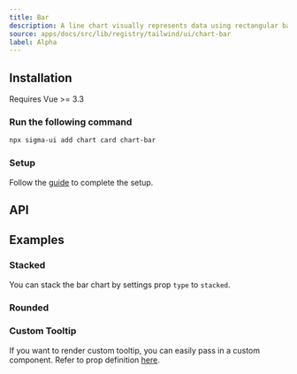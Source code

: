 ```yaml
---
title: Bar
description: A line chart visually represents data using rectangular bars of varying lengths to compare quantities across different categories or groups.
source: apps/docs/src/lib/registry/tailwind/ui/chart-bar
label: Alpha
---
```


<ComponentPreview name="BarChart"  />

## Installation

<Callout>
  Requires Vue >= 3.3
</Callout>

<Steps>

### Run the following command

```bash
npx sigma-ui add chart card chart-bar
```

### Setup

Follow the [guide](/components/charts.html#installation) to complete the setup.

</Steps>

## API

<!-- @include: @/content/meta/BarChart.md -->

## Examples

### Stacked

You can stack the bar chart by settings prop `type` to `stacked`.

<ComponentPreview name="BarChartStacked"  />

### Rounded

<ComponentPreview name="BarChartRounded"  />

### Custom Tooltip

If you want to render custom tooltip, you can easily pass in a custom component. Refer to prop definition [here](/components/charts.html#custom-tooltip).

<ComponentPreview name="BarChartCustomTooltip"  />

